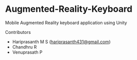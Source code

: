 # Augmented-Reality-Keyboard
Mobile Augmented Reality keyboard application using Unity

Contributors
- Hariprasanth M S (hariprasanth431@gmail.com)
- Chandhru R
- Venuprasath P
